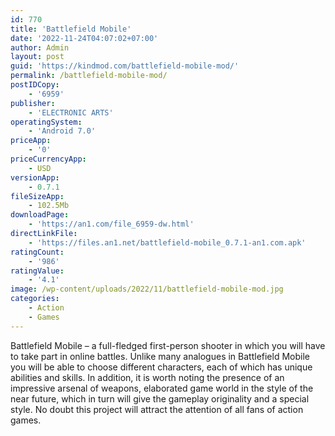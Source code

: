 ```yaml
---
id: 770
title: 'Battlefield Mobile'
date: '2022-11-24T04:07:02+07:00'
author: Admin
layout: post
guid: 'https://kindmod.com/battlefield-mobile-mod/'
permalink: /battlefield-mobile-mod/
postIDCopy:
    - '6959'
publisher:
    - 'ELECTRONIC ARTS'
operatingSystem:
    - 'Android 7.0'
priceApp:
    - '0'
priceCurrencyApp:
    - USD
versionApp:
    - 0.7.1
fileSizeApp:
    - 102.5Mb
downloadPage:
    - 'https://an1.com/file_6959-dw.html'
directLinkFile:
    - 'https://files.an1.net/battlefield-mobile_0.7.1-an1.com.apk'
ratingCount:
    - '986'
ratingValue:
    - '4.1'
image: /wp-content/uploads/2022/11/battlefield-mobile-mod.jpg
categories:
    - Action
    - Games
---
```


Battlefield Mobile – a full-fledged first-person shooter in which you will have to take part in online battles. Unlike many analogues in Battlefield Mobile you will be able to choose different characters, each of which has unique abilities and skills. In addition, it is worth noting the presence of an impressive arsenal of weapons, elaborated game world in the style of the near future, which in turn will give the gameplay originality and a special style. No doubt this project will attract the attention of all fans of action games.